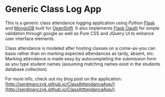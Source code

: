 Generic Class Log App
==================

This is a generic class attendance logging application using Python [Flask](http://flask.pocoo.org) and [MongoDB](http://www.mongodb.org/) built for [OpenShift](http://openshift.redhat.com).  It also implements [Flask Oauth](https://pythonhosted.org/Flask-OAuth/) for simple validation through google as well as Pure CSS and JQuery UI to enhance user interface elements.

Class attendance is modeled after hosting classes on a come-as-you can basis rather than on marking expected attendances as tardy, absent, etc.  Marking attendance is made easy by autocompleting the submission form as you type student names (assuming matching names exist in the students database collection).

For more info, check out my blog post on the application: [http://serdmanczyk.github.io/ClassAtttendanceApp/](http://serdmanczyk.github.io/ClassAtttendanceApp/).
